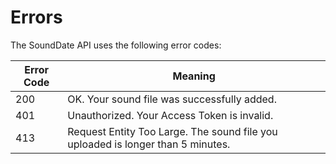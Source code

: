 # Errors

The SoundDate API uses the following error codes:

Error Code | Meaning
---------- | -------
200 | OK. Your sound file was successfully added.
401 | Unauthorized. Your Access Token is invalid.
413 | Request Entity Too Large. The sound file you uploaded is longer than 5 minutes.